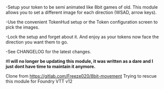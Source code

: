 -Setup your token to be semi animated like 8bit games of old. This module allows you to set a different image for each direction (WSAD, arrow keys).

-Use the convenient TokenHud setup or the Token configuration screen to pick the images.

-Lock the setup and forget about it. And enjoy as your tokens now face the direction you want them to go.

-See CHANGELOG for the latest changes.


#**I will no longer be updating this module, it was written as a dare and I just dont have time to maintain it anymore.**


Clone from https://gitlab.com/Freeze020/8bit-movement
Trying to rescue this module for Foundry VTT v12